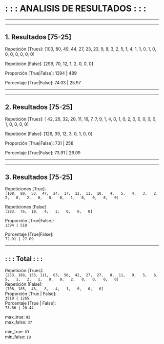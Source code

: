 # : : : ANALISIS DE RESULTADOS : : :
---
---

## 1. Resultados [75-25]

Repetición [Trues]: [103,  80,  49,  44,  27,  23,  23,   9,   8,   3,   2,   5,   1,   4,   1,   1,   0,   1,   0,   0,   0,   0,   0,   0,   0]

Repetición [False]: [299,  70,  12,   1,   2,   0,   0,   0]

Proporción [True|False]: 1394 | 489

Porcentaje [True|False]: 74.03 | 25.97

---
---

## 2. Resultados [75-25]

Repetición [Trues]: [ 42,  29,  32,  20,  11,  16,   7,   7,   9,   1,   4,   0,   1,   0,   2,   0,   0,   0,   0,   0,   1,   0,   0,   0,   0]

Repetición [False]: [126,  39,  12,   3,   0,   1,   0,   0]

Proporción [True|False]: 731 | 258

Porcentaje [True|False]: 73.91 | 26.09

---
---

## 3. Resultados [75-25]

Repeticiones [True]:		<br>
`[108,  80,  53,  47,  24,  17,  12,  11,  10,   4,   5,   4,   3,   2,   2,   0,   2,   0,   0,   0,   1,   0,   0,   0,   0]`

Repeticiones [False]		<br>
`[283,  76,  19,   4,   2,   0,   0,   0]`

Proporción [True|False]:	<br>
`1394 | 518`

Porcentaje [True|False]:	<br>
`72.91 | 27.09`

---


## : : : Total : : :

Repetición [Trues]: <br>
`
[253, 188, 133, 111,  63,  56,  42,  27,  27,   8,  11,   9,   5,   6,   5,   1,   2,   1,   0,   0,   2,   0,   0,   0,   0]
`<br>
Repetición [False]:<br>
`
[708, 185,  43,   8,   4,   1,   0,   0,   0]
`<br>
Proporción [True | False]:<br>
`
3519 | 1265
`<br>
Porcentaje [True | False]:<br>
`
73.56 | 26.44
`

max_true: `82`		<br>
max_false: `37`

min_true: `63`		<br>
min_false: `18`
